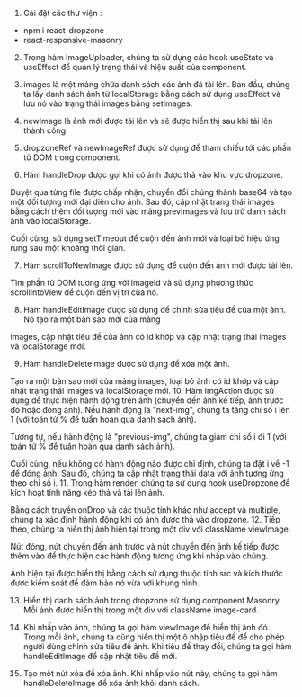 1. Cài đặt các thư viện :
- npm i react-dropzone
- react-responsive-masonry
2. Trong hàm ImageUploader, chúng ta sử dụng các hook useState và useEffect để quản lý trạng thái và hiệu suất của component.

3. images là một mảng chứa danh sách các ảnh đã tải lên. Ban đầu, chúng ta lấy danh sách ảnh từ localStorage bằng cách sử dụng useEffect và lưu nó vào trạng thái images bằng setImages.

4. newImage là ảnh mới được tải lên và sẽ được hiển thị sau khi tải lên thành công.

5. dropzoneRef và newImageRef được sử dụng để tham chiếu tới các phần tử DOM trong component.

6. Hàm handleDrop được gọi khi có ảnh được thả vào khu vực dropzone. 

Duyệt qua từng file được chấp nhận, chuyển đổi chúng thành base64 và tạo một đối tượng mới đại diện cho ảnh. 
Sau đó, cập nhật trạng thái images bằng cách thêm đối tượng mới vào mảng prevImages và lưu trữ danh sách ảnh vào localStorage.

Cuối cùng, sử dụng setTimeout để cuộn đến ảnh mới và loại bỏ hiệu ứng rung sau một khoảng thời gian.

7. Hàm scrollToNewImage được sử dụng để cuộn đến ảnh mới được tải lên. 

Tìm phần tử DOM tương ứng với imageId và sử dụng phương thức scrollIntoView để cuộn đến vị trí của nó.

8. Hàm handleEditImage được sử dụng để chỉnh sửa tiêu đề của một ảnh. Nó tạo ra một bản sao mới của mảng 

images, cập nhật tiêu đề của ảnh có id khớp và cập nhật trạng thái images và localStorage mới.

9. Hàm handleDeleteImage được sử dụng để xóa một ảnh. 

Tạo ra một bản sao mới của mảng images, loại bỏ ảnh có id khớp và cập nhật trạng thái images và localStorage mới.
10. Hàm imgAction được sử dụng để thực hiện hành động trên ảnh (chuyển đến ảnh kế tiếp, ảnh trước đó hoặc đóng ảnh). 
Nếu hành động là "next-img", chúng ta tăng chỉ số i lên 1 (với toán tử % để tuần hoàn qua danh sách ảnh). 

Tương tự, nếu hành động là "previous-img", chúng ta giảm chỉ số i đi 1 (với toán tử % để tuần hoàn qua danh sách ảnh).

 Cuối cùng, nếu không có hành động nào được chỉ định, chúng ta đặt i về -1 để đóng ảnh. Sau đó, chúng ta cập nhật trạng thái data với ảnh tương ứng theo chỉ số i.
11. Trong hàm render, chúng ta sử dụng hook useDropzone để kích hoạt tính năng kéo thả và tải lên ảnh.

 Bằng cách truyền onDrop và các thuộc tính khác như accept và multiple, chúng ta xác định hành động khi có ảnh được thả vào dropzone.
12. Tiếp theo, chúng ta hiển thị ảnh hiện tại trong một div với className viewImage. 

Nút đóng, nút chuyển đến ảnh trước và nút chuyển đến ảnh kế tiếp được thêm vào để thực hiện các hành động tương ứng khi nhấp vào chúng.

 Ảnh hiện tại được hiển thị bằng cách sử dụng thuộc tính src và kích thước được kiểm soát để đảm bảo nó vừa với khung hình.

13. Hiển thị danh sách ảnh trong dropzone sử dụng component Masonry. 
Mỗi ảnh được hiển thị trong một div với className image-card.

14. Khi nhấp vào ảnh, chúng ta gọi hàm viewImage để hiển thị ảnh đó.
Trong mỗi ảnh, chúng ta cũng hiển thị một ô nhập tiêu đề để cho phép người dùng chỉnh sửa tiêu đề ảnh. 
Khi tiêu đề thay đổi, chúng ta gọi hàm handleEditImage để cập nhật tiêu đề mới.

15. Tạo một nút xóa để xóa ảnh.
 Khi nhấp vào nút này, chúng ta gọi hàm handleDeleteImage để xóa ảnh khỏi danh sách.